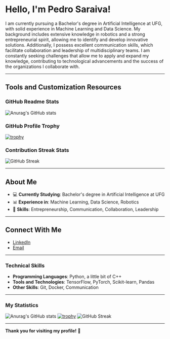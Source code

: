 # Hello, I'm Pedro Saraiva!

I am currently pursuing a Bachelor's degree in Artificial Intelligence at UFG, with solid experience in Machine Learning and Data Science. My background includes extensive knowledge in robotics and a strong entrepreneurial spirit, allowing me to identify and develop innovative solutions. Additionally, I possess excellent communication skills, which facilitate collaboration and leadership of multidisciplinary teams. I am constantly seeking challenges that allow me to apply and expand my knowledge, contributing to technological advancements and the success of the organizations I collaborate with.

---

## Tools and Customization Resources

### GitHub Readme Stats
![Anurag's GitHub stats](https://github-readme-stats.vercel.app/api?username=PedroMSaraiva&show_icons=true&theme=radical)

### GitHub Profile Trophy
[![trophy](https://github-profile-trophy.vercel.app/?username=PedroMSaraiva)](https://github.com/ryo-ma/github-profile-trophy)

### Contribution Streak Stats
![GitHub Streak](https://github-readme-streak-stats.herokuapp.com/?user=PedroMSaraiva&theme=dark)

---

## About Me

- 💻 **Currently Studying**: Bachelor's degree in Artificial Intelligence at UFG
- 📊 **Experience in**: Machine Learning, Data Science, Robotics
- 🌱 **Skills**: Entrepreneurship, Communication, Collaboration, Leadership
<!-- - 🚀 **Recent Projects**: [Link to Projects](#) > -->
---

## Connect With Me

- [LinkedIn](www.linkedin.com/in/pedro-a-maciel-saraiva)
- [Email](mailto:pedro.a.saraiva@protonmail.com)

---

<!-- ### Featured Projects

#### Project 1: [Project Name](https://github.com/your-username/project1)
Brief description of the project, what it does, and the technologies used.

#### Project 2: [Project Name](https://github.com/your-username/project2)
Brief description of the project, what it does, and the technologies used.

--->

### Technical Skills

- **Programming Languages**: Python, a little bit of C++
- **Tools and Technologies**: TensorFlow, PyTorch, Scikit-learn, Pandas
- **Other Skills**: Git, Docker, Communication

---

### My Statistics

![Anurag's GitHub stats](https://github-readme-stats.vercel.app/api?username=PedroMSaraiva&show_icons=true&theme=radical)
[![trophy](https://github-profile-trophy.vercel.app/?username=PedroMSaraiva)](https://github.com/ryo-ma/github-profile-trophy)
![GitHub Streak](https://github-readme-streak-stats.herokuapp.com/?user=PedroMSaraiva&theme=dark)

---

**Thank you for visiting my profile!** 🚀

